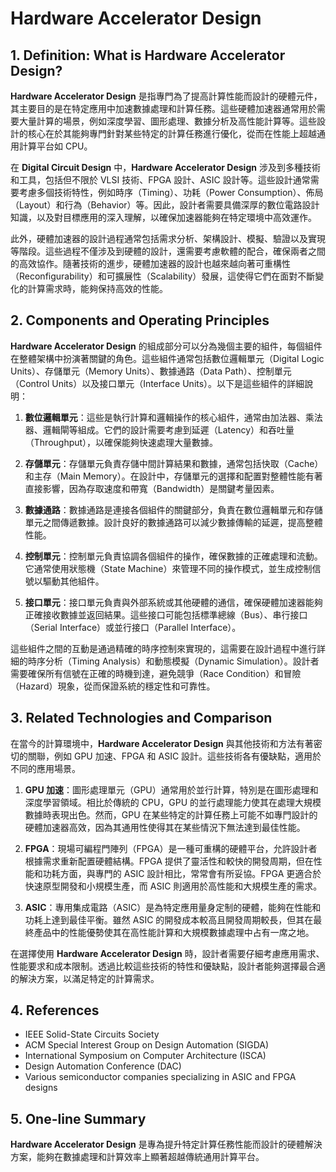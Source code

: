 # Hardware Accelerator Design

## 1. Definition: What is **Hardware Accelerator Design**?
**Hardware Accelerator Design** 是指專門為了提高計算性能而設計的硬體元件，其主要目的是在特定應用中加速數據處理和計算任務。這些硬體加速器通常用於需要大量計算的場景，例如深度學習、圖形處理、數據分析及高性能計算等。這些設計的核心在於其能夠專門針對某些特定的計算任務進行優化，從而在性能上超越通用計算平台如 CPU。

在 **Digital Circuit Design** 中，**Hardware Accelerator Design** 涉及到多種技術和工具，包括但不限於 VLSI 技術、FPGA 設計、ASIC 設計等。這些設計通常需要考慮多個技術特性，例如時序（Timing）、功耗（Power Consumption）、佈局（Layout）和行為（Behavior）等。因此，設計者需要具備深厚的數位電路設計知識，以及對目標應用的深入理解，以確保加速器能夠在特定環境中高效運作。

此外，硬體加速器的設計過程通常包括需求分析、架構設計、模擬、驗證以及實現等階段。這些過程不僅涉及到硬體的設計，還需要考慮軟體的配合，確保兩者之間的高效協作。隨著技術的進步，硬體加速器的設計也越來越向著可重構性（Reconfigurability）和可擴展性（Scalability）發展，這使得它們在面對不斷變化的計算需求時，能夠保持高效的性能。

## 2. Components and Operating Principles
**Hardware Accelerator Design** 的組成部分可以分為幾個主要的組件，每個組件在整體架構中扮演著關鍵的角色。這些組件通常包括數位邏輯單元（Digital Logic Units）、存儲單元（Memory Units）、數據通路（Data Path）、控制單元（Control Units）以及接口單元（Interface Units）。以下是這些組件的詳細說明：

1. **數位邏輯單元**：這些是執行計算和邏輯操作的核心組件，通常由加法器、乘法器、邏輯閘等組成。它們的設計需要考慮到延遲（Latency）和吞吐量（Throughput），以確保能夠快速處理大量數據。

2. **存儲單元**：存儲單元負責存儲中間計算結果和數據，通常包括快取（Cache）和主存（Main Memory）。在設計中，存儲單元的選擇和配置對整體性能有著直接影響，因為存取速度和帶寬（Bandwidth）是關鍵考量因素。

3. **數據通路**：數據通路是連接各個組件的關鍵部分，負責在數位邏輯單元和存儲單元之間傳遞數據。設計良好的數據通路可以減少數據傳輸的延遲，提高整體性能。

4. **控制單元**：控制單元負責協調各個組件的操作，確保數據的正確處理和流動。它通常使用狀態機（State Machine）來管理不同的操作模式，並生成控制信號以驅動其他組件。

5. **接口單元**：接口單元負責與外部系統或其他硬體的通信，確保硬體加速器能夠正確接收數據並返回結果。這些接口可能包括標準總線（Bus）、串行接口（Serial Interface）或並行接口（Parallel Interface）。

這些組件之間的互動是通過精確的時序控制來實現的，這需要在設計過程中進行詳細的時序分析（Timing Analysis）和動態模擬（Dynamic Simulation）。設計者需要確保所有信號在正確的時機到達，避免競爭（Race Condition）和冒險（Hazard）現象，從而保證系統的穩定性和可靠性。

## 3. Related Technologies and Comparison
在當今的計算環境中，**Hardware Accelerator Design** 與其他技術和方法有著密切的關聯，例如 GPU 加速、FPGA 和 ASIC 設計。這些技術各有優缺點，適用於不同的應用場景。

1. **GPU 加速**：圖形處理單元（GPU）通常用於並行計算，特別是在圖形處理和深度學習領域。相比於傳統的 CPU，GPU 的並行處理能力使其在處理大規模數據時表現出色。然而，GPU 在某些特定的計算任務上可能不如專門設計的硬體加速器高效，因為其通用性使得其在某些情況下無法達到最佳性能。

2. **FPGA**：現場可編程門陣列（FPGA）是一種可重構的硬體平台，允許設計者根據需求重新配置硬體結構。FPGA 提供了靈活性和較快的開發周期，但在性能和功耗方面，與專門的 ASIC 設計相比，常常會有所妥協。FPGA 更適合於快速原型開發和小規模生產，而 ASIC 則適用於高性能和大規模生產的需求。

3. **ASIC**：專用集成電路（ASIC）是為特定應用量身定制的硬體，能夠在性能和功耗上達到最佳平衡。雖然 ASIC 的開發成本較高且開發周期較長，但其在最終產品中的性能優勢使其在高性能計算和大規模數據處理中占有一席之地。

在選擇使用 **Hardware Accelerator Design** 時，設計者需要仔細考慮應用需求、性能要求和成本限制。透過比較這些技術的特性和優缺點，設計者能夠選擇最合適的解決方案，以滿足特定的計算需求。

## 4. References
- IEEE Solid-State Circuits Society
- ACM Special Interest Group on Design Automation (SIGDA)
- International Symposium on Computer Architecture (ISCA)
- Design Automation Conference (DAC)
- Various semiconductor companies specializing in ASIC and FPGA designs

## 5. One-line Summary
**Hardware Accelerator Design** 是專為提升特定計算任務性能而設計的硬體解決方案，能夠在數據處理和計算效率上顯著超越傳統通用計算平台。